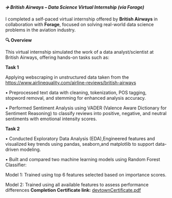 ***✈️ British Airways – Data Science Virtual Internship (via Forage)***

I completed a self-paced virtual internship offered by **British Airways** in collaboration with **Forage**, focused on solving real-world data science problems in the aviation industry.

**🔍 Overview**

This virtual internship simulated the work of a data analyst/scientist at British Airways, offering hands-on tasks such as:

**Task 1**

Applying webscraping in unstructured data taken from the https://www.airlinequality.com/airline-reviews/british-airways

• Preprocessed text data with cleaning, tokenization, POS tagging, stopword removal, and stemming for enhanced
analysis accuracy.

• Performed Sentiment Analysis using VADER (Valence Aware Dictionary for Sentiment Reasoning) to classify
reviews into positive, negative, and neutral sentiments with emotional intensity scores.

**Task 2**

• Conducted Exploratory Data Analysis (EDA),Engineered features and visualized key trends using pandas,
seaborn,and matplotlib to support data-driven modeling.

• Built and compared two machine learning models using Random Forest Classifier:

Model 1: Trained using top 6 features selected based on importance scores.

Model 2: Trained using all available features to assess performance differences
**Completion Certificate link:** 
[devtownCertificate.pdf](https://github.com/user-attachments/files/21616683/devtownCertificate.pdf)

